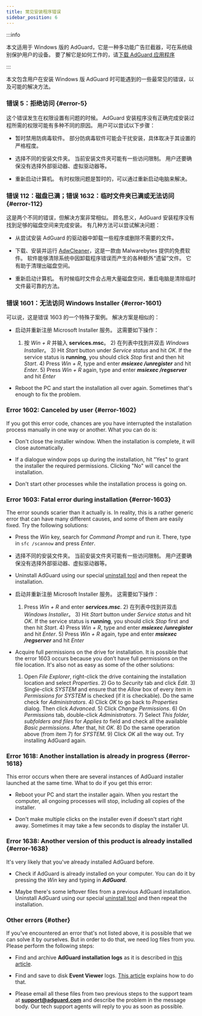 ```yaml
---
title: 常见安装程序错误
sidebar_position: 6
---
```


:::info

本文适用于 Windows 版的 AdGuard，它是一种多功能广告拦截器，可在系统级别保护用户的设备。 要了解它是如何工作的，请[下载 AdGuard 应用程序](https://agrd.io/download-kb-adblock)

:::

本文包含用户在安装 Windows 版 AdGuard 时可能遇到的一些最常见的错误，以及可能的解决方法。

### 错误 5：拒绝访问 {#error-5}

这个错误发生在权限设置有问题的时候。 AdGuard 安装程序没有正确完成安装过程所需的权限可能有多种不同的原因。 用户可以尝试以下步骤：

- 暂时禁用防病毒软件。 部分防病毒软件可能会干扰安装，具体取决于其设置的严格程度。

- 选择不同的安装文件夹。 当前安装文件夹可能有一些访问限制。 用户还要确保没有选择外部驱动器、虚拟驱动器等。

- 重新启动计算机。 有时权限问题是暂时的，可以通过重新启动电脑来解决。

### 错误 112：磁盘已满；错误 1632：临时文件夹已满或无法访问 {#error-112}

这是两个不同的错误，但解决方案非常相似。 顾名思义，AdGuard 安装程序没有找到足够的磁盘空间来完成安装。 有几种方法可以尝试解决问题：

- 从尝试安装 AdGuard 的驱动器中卸载一些程序或删除不需要的文件。

- 下载、安装并运行 [AdwCleaner](http://www.bleepingcomputer.com/download/adwcleaner/)，这是一款由 Malwarebytes 提供的免费软件。 软件能够清除系统中因卸载程序错误而产生的各种额外“遗留”文件。 它有助于清理出磁盘空间。

- 重新启动计算机。 有时候临时文件会占用大量磁盘空间，重启电脑是清除临时文件最可靠的方法。

### 错误 1601：无法访问 Windows Installer {#error-1601}

可以说，这是错误 1603 的一个特殊子案例。 解决方案是相似的：

- 启动并重新注册 Microsoft Installer 服务。 这需要如下操作：

    1) 按 *Win + R* 并输入 **services.msc**。 2) 在列表中找到并双击 *Windows Installer*。 3) Hit *Start* button under *Service status* and hit *OK*. If the service status is **running**, you should click *Stop* first and then hit *Start*. 4) Press *Win + R*, type and enter ***msiexec /unregister*** and hit *Enter*. 5) Press *Win + R* again, type and enter ***msiexec /regserver*** and hit *Enter*

- Reboot the PC and start the installation all over again. Sometimes that's enough to fix the problem.

### Error 1602: Canceled by user {#error-1602}

If you got this error code, chances are you have interrupted the installation process manually in one way or another. What you can do is:

- Don't close the installer window. When the installation is complete, it will close automatically.

- If a dialogue window pops up during the installation, hit "Yes" to grant the installer the required permissions. Clicking "No" will cancel the installation.

- Don't start other processes while the installation process is going on.

### Error 1603: Fatal error during installation {#error-1603}

The error sounds scarier than it actually is. In reality, this is a rather generic error that can have many different causes, and some of them are easily fixed. Try the following solutions:

- Press the *Win* key, search for *Command Prompt* and run it. There, type in `sfc /scannow` and press *Enter*.

- 选择不同的安装文件夹。 当前安装文件夹可能有一些访问限制。 用户还要确保没有选择外部驱动器、虚拟驱动器等。

- Uninstall AdGuard using our special [uninstall tool](../../installation#advanced) and then repeat the installation.

- 启动并重新注册 Microsoft Installer 服务。 这需要如下操作：

    1) Press *Win + R* and enter ***services.msc***. 2) 在列表中找到并双击 *Windows Installer*。 3) Hit *Start* button under *Service status* and hit *OK*. If the service status is **running**, you should click *Stop* first and then hit *Start*. 4) Press *Win + R*, type and enter ***msiexec /unregister*** and hit *Enter*. 5) Press *Win + R* again, type and enter ***msiexec /regserver*** and hit *Enter*

- Acquire full permissions on the drive for installation. It is possible that the error 1603 occurs because you don’t have full permissions on the file location. It's also not as easy as some of the other solutions:

    1) Open *File Explorer*, right-click the drive containing the installation location and select *Properties*. 2) Go to *Security* tab and click *Edit*. 3) Single-click *SYSTEM* and ensure that the *Allow* box of every item in *Permissions for SYSTEM* is checked (if it is checkable). Do the same check for *Administrators*. 4) Click *OK* to go back to *Properties* dialog. Then click *Advanced*. 5) Click *Change Permissions*. 6) On *Permissions* tab, double-click *Administrators*. 7) Select *This folder, subfolders and files* for *Applies to* field and check all the available *Basic permissions*. After that, hit *OK*. 8) Do the same operation above (from item 7) for *SYSTEM*. 9) Click *OK* all the way out. Try installing AdGuard again.

### Error 1618: Another installation is already in progress {#error-1618}

This error occurs when there are several instances of AdGuard installer launched at the same time. What to do if you get this error:

- Reboot your PC and start the installer again. When you restart the computer, all ongoing processes will stop, including all copies of the installer.

- Don't make multiple clicks on the installer even if doesn't start right away. Sometimes it may take a few seconds to display the installer UI.

### Error 1638: Another version of this product is already installed {#error-1638}

It's very likely that you've already installed AdGuard before.

- Check if AdGuard is already installed on your computer. You can do it by pressing the *Win* key and typing in ***AdGuard***.

- Maybe there's some leftover files from a previous AdGuard installation. Uninstall AdGuard using our special [uninstall tool](../../installation#advanced) and then repeat the installation.

### Other errors {#other}

If you've encountered an error that's not listed above, it is possible that we can solve it by ourselves. But in order to do that, we need log files from you. Please perform the following steps:

- Find and archive **AdGuard installation logs** as it is described in [this article](../installation-logs).

- Find and save to disk **Event Viewer** logs. [This article](../system-logs) explains how to do that.

- Please email all these files from two previous steps to the support team at **support@adguard.com** and describe the problem in the message body. Our tech support agents will reply to you as soon as possible.
